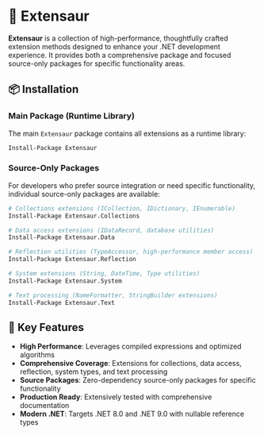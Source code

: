 # 🦖 Extensaur

**Extensaur** is a collection of high-performance, thoughtfully crafted extension methods designed to enhance your .NET development experience. It provides both a comprehensive package and focused source-only packages for specific functionality areas.

## 📦 Installation

### Main Package (Runtime Library)

The main `Extensaur` package contains all extensions as a runtime library:

```bash
Install-Package Extensaur
```

### Source-Only Packages

For developers who prefer source integration or need specific functionality, individual source-only packages are available:

```bash
# Collections extensions (ICollection, IDictionary, IEnumerable)
Install-Package Extensaur.Collections

# Data access extensions (IDataRecord, database utilities)
Install-Package Extensaur.Data

# Reflection utilities (TypeAccessor, high-performance member access)
Install-Package Extensaur.Reflection

# System extensions (String, DateTime, Type utilities)
Install-Package Extensaur.System

# Text processing (NameFormatter, StringBuilder extensions)
Install-Package Extensaur.Text
```

## 🎯 Key Features

- **High Performance**: Leverages compiled expressions and optimized algorithms
- **Comprehensive Coverage**: Extensions for collections, data access, reflection, system types, and text processing
- **Source Packages**: Zero-dependency source-only packages for specific functionality
- **Production Ready**: Extensively tested with comprehensive documentation
- **Modern .NET**: Targets .NET 8.0 and .NET 9.0 with nullable reference types
